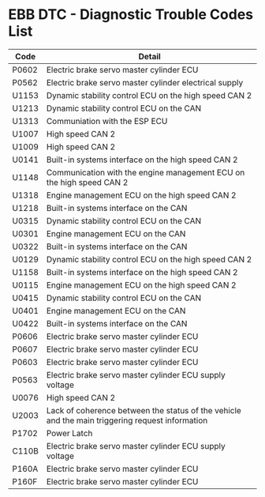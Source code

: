 # EBB DTC - Diagnostic Trouble Codes List

| Code | Detail |
| - | - |
| P0602 | Electric brake servo master cylinder ECU |
| P0562 | Electric brake servo master cylinder electrical supply |
| U1153 | Dynamic stability control ECU on the high speed CAN 2 |
| U1213 | Dynamic stability control ECU on the CAN |
| U1313 | Communiation with the ESP ECU |
| U1007 | High speed CAN 2 |
| U1009 | High speed CAN 2 |
| U0141 | Built-in systems interface on the high speed CAN 2 |
| U1148 | Communication with the engine management ECU on the high speed CAN 2 |
| U1318 | Engine management ECU on the high speed CAN 2 |
| U1218 | Built-in systems interface on the CAN |
| U0315 | Dynamic stability control ECU on the CAN |
| U0301 | Engine management ECU on the CAN |
| U0322 | Built-in systems interface on the CAN |
| U0129 | Dynamic stability control ECU on the high speed CAN 2 |
| U1158 | Built-in systems interface on the high speed CAN 2 |
| U0115 | Engine management ECU on the high speed CAN 2 |
| U0415 | Dynamic stability control ECU on the CAN |
| U0401 | Engine management ECU on the CAN |
| U0422 | Built-in systems interface on the CAN |
| P0606 | Electric brake servo master cylinder ECU |
| P0607 | Electric brake servo master cylinder ECU |
| P0603 | Electric brake servo master cylinder ECU |
| P0563 | Electric brake servo master cylinder ECU supply voltage |
| U0076 | High speed CAN 2 |
| U2003 | Lack of coherence between the status of the vehicle and the main triggering request information |
| P1702 | Power Latch |
| C110B | Electric brake servo master cylinder ECU supply voltage |
| P160A | Electric brake servo master cylinder ECU |
| P160F | Electric brake servo master cylinder ECU |
